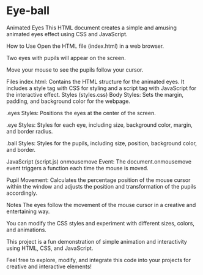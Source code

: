 # Eye-ball
Animated Eyes
This HTML document creates a simple and amusing animated eyes effect using CSS and JavaScript.

How to Use
Open the HTML file (index.html) in a web browser.

Two eyes with pupils will appear on the screen.

Move your mouse to see the pupils follow your cursor.

Files
index.html: Contains the HTML structure for the animated eyes. It includes a style tag with CSS for styling and a script tag with JavaScript for the interactive effect.
Styles (styles.css)
Body Styles: Sets the margin, padding, and background color for the webpage.

.eyes Styles: Positions the eyes at the center of the screen.

.eye Styles: Styles for each eye, including size, background color, margin, and border radius.

.ball Styles: Styles for the pupils, including size, position, background color, and border.

JavaScript (script.js)
onmousemove Event: The document.onmousemove event triggers a function each time the mouse is moved.

Pupil Movement: Calculates the percentage position of the mouse cursor within the window and adjusts the position and transformation of the pupils accordingly.

Notes
The eyes follow the movement of the mouse cursor in a creative and entertaining way.

You can modify the CSS styles and experiment with different sizes, colors, and animations.

This project is a fun demonstration of simple animation and interactivity using HTML, CSS, and JavaScript.

Feel free to explore, modify, and integrate this code into your projects for creative and interactive elements!
